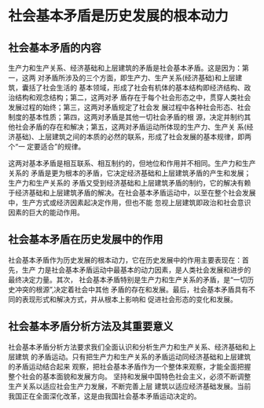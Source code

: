 # 社会基本矛盾是历史发展的根本动力

## 社会基本矛盾的内容 

生产力和生产关系、经济基础和上层建筑的矛盾是社会基本矛盾。这是因为：第一，这两 对矛盾所涉及的三个方面，即生产力、生产关系(经济基础)和上层建筑，囊括了社会生活的 基本领域，形成了社会有机体的基本结构即经济结构、政治结构和观念结构；第二，这两对矛 盾存在于每个社会形态之中，贯穿人类社会发展过程的始终；第三，这两对矛盾规定了社会发 展过程中各种社会形态、社会制度的基本性质；第四，这两对矛盾是其他一切社会矛盾的根 源，决定并制约其他社会矛盾的存在和解决；第五，这两对矛盾运动所体现的生产力、生产关 系(经济基础)、上层建筑之间的本质的必然的联系，形成了社会发展的基本规律，即两个“一 定要适合”的规律。 

这两对基本矛盾是相互联系、相互制约的，但地位和作用并不相同。生产力和生产关系的 矛盾是更为根本的矛盾，它决定经济基础和上层建筑矛盾的产生和发展；生产力和生产关系的 矛盾又受到经济基础和上层建筑矛盾的制约，它的解决有赖于经济基础和上层建筑矛盾的解决。在社会基本矛盾运动中，以至在整个社会发展中，生产方式或经济因素起决定作用，但也不能 忽视上层建筑即政治和社会意识因素的巨大的能动作用。

## 社会基本矛盾在历史发展中的作用 

社会基本矛盾作为历史发展的根本动力，它在历史发展中的作用主要表现在：首先，生产 力是社会基本矛盾运动中最基本的动力因素，是人类社会发展和进步的最终决定力量。其次， 社会基本矛盾特别是生产力和生产关系的矛盾，是“一切历史冲突的根源”,决定着社会中其他 矛盾的存在和发展。最后，社会基本矛盾具有不同的表现形式和解决方式，并从根本上影响和 促进社会形态的变化和发展。 

## 社会基本矛盾分析方法及其重要意义 

社会基本矛盾分析方法要求我们全面认识和分析生产力和生产关系、经济基础和上层建筑 的矛盾运动。只有把生产力和生产关系的矛盾运动同经济基础和上层建筑的矛盾运动结合起来 观察，把社会基本矛盾作为一个整体来观察，才能全面把握整个社会的基本面貌和发展方向。 坚持和发展中国特色社会主义，必须不断调整生产关系以适应社会生产力发展，不断完善上层 建筑以适应经济基础发展。当前我国正在全面深化改革，这是由我国社会基本矛盾运动决定的。
